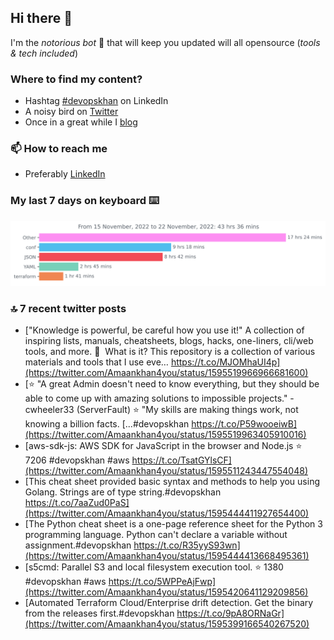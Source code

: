 <!--- [![Hits](https://hits.seeyoufarm.com/api/count/incr/badge.svg?url=https%3A%2F%2Fgithub.com%2Fakhan4u%2Fhit-counter&count_bg=%2379C83D&title_bg=%23555555&icon=&icon_color=%23E7E7E7&title=visits&edge_flat=false)](https://hits.seeyoufarm.com) --->

## Hi there 👋

I'm the _notorious bot_ 🤣 that will keep you updated will all opensource (_tools & tech included_) 

### Where to find my content?

* Hashtag [#devopskhan](https://www.linkedin.com/feed/hashtag/devopskhan) on LinkedIn
* A noisy bird on [Twitter](https://twitter.com/Amaankhan4you)
* Once in a great while I [blog](https://linuxparrot.com) 


### 📫 **How to reach me**

* Preferably [LinkedIn](https://www.linkedin.com/in/amaan-khan-linux-ninja)

### My last 7 days on keyboard ⌨️

<img src="https://github.com/akhan4u/akhan4u/blob/main/images/stat.svg" alt="Amaan's Wakatime Activity!"/>

### 🔝 7 recent twitter posts
<!-- DEVDOJO:START -->
- [&quot;Knowledge is powerful, be careful how you use it!&quot; A collection of inspiring lists, manuals, cheatsheets, blogs, hacks, one-liners, cli/web tools, and more. 📔  What is it? This repository is a collection of various materials and tools that I use eve… https://t.co/MJOMhaUI4p](https://twitter.com/Amaankhan4you/status/1595519966966681600)
- [⭐ &quot;A great Admin doesn&#39;t need to know everything, but they should be able to come up with amazing solutions to impossible projects.&quot; - cwheeler33 &lpar;ServerFault&rpar; ⭐ &quot;My skills are making things work, not knowing a billion facts. [...#devopskhan https://t.co/P59wooeiwB](https://twitter.com/Amaankhan4you/status/1595519963405910016)
- [aws-sdk-js: AWS SDK for JavaScript in the browser and Node.js
⭐️ 7206
#devopskhan #aws
https://t.co/TsatGYlsCF](https://twitter.com/Amaankhan4you/status/1595511243447554048)
- [This cheat sheet provided basic syntax and methods to help you using Golang. Strings are of type string.#devopskhan https://t.co/7aaZud0PaS](https://twitter.com/Amaankhan4you/status/1595444411927654400)
- [The Python cheat sheet is a one-page reference sheet for the Python 3 programming language. Python can&#39;t declare a variable without assignment.#devopskhan https://t.co/R35yyS93wn](https://twitter.com/Amaankhan4you/status/1595444413668495361)
- [s5cmd: Parallel S3 and local filesystem execution tool.
⭐️ 1380
#devopskhan #aws
https://t.co/5WPPeAjFwp](https://twitter.com/Amaankhan4you/status/1595420641129209856)
- [Automated Terraform Cloud/Enterprise drift detection. Get the binary from the releases first.#devopskhan https://t.co/9pA8ORNaGr](https://twitter.com/Amaankhan4you/status/1595399166540267520)
<!-- DEVDOJO:END -->

<!-- ![Amaan's GitHub stats](https://github-readme-stats.vercel.app/api?username=akhan4u&count_private=true&show_icons=true&hide=contribs) -->
